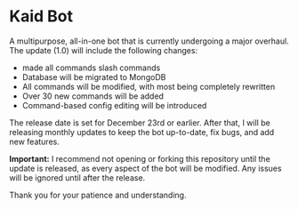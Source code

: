 # Kaid Bot

A multipurpose, all-in-one bot that is currently undergoing a major overhaul. The update (1.0) will include the following changes:

- made all commands slash commands
- Database will be migrated to MongoDB
- All commands will be modified, with most being completely rewritten
- Over 30 new commands will be added
- Command-based config editing will be introduced

The release date is set for December 23rd or earlier. After that, I will be releasing monthly updates to keep the bot up-to-date, fix bugs, and add new features.

**Important:** I recommend not opening or forking this repository until the update is released, as every aspect of the bot will be modified. Any issues will be ignored until after the release.

Thank you for your patience and understanding.
